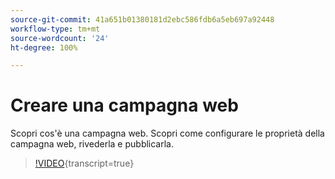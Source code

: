 ```yaml
---
source-git-commit: 41a651b01380181d2ebc586fdb6a5eb697a92448
workflow-type: tm+mt
source-wordcount: '24'
ht-degree: 100%

---
```

# Creare una campagna web

Scopri cos&#39;è una campagna web. Scopri come configurare le proprietà della campagna web, rivederla e pubblicarla.

>[!VIDEO](https://video.tv.adobe.com/v/3449989/?quality=12&learn=on&captions=ita){transcript=true}
